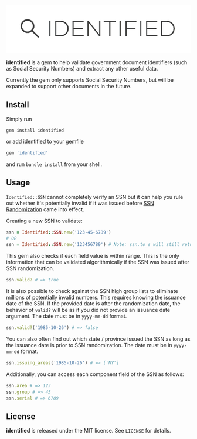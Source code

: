 ![identified](identified_logo.png)

**identified** is a gem to help validate government document identifiers (such as Social Security Numbers) and extract any other useful data.

Currently the gem only supports Social Security Numbers, but will be expanded to support other documents in the future.

## Install

Simply run
```shell
gem install identified
```

or add identified to your gemfile

```ruby
gem 'identified'
```

and run `bundle install` from your shell.

## Usage

`Identified::SSN` cannot completely verify an SSN but it can help you rule out whether it's potentially invalid if it was issued before [SSN Randomization](http://www.ssa.gov/employer/randomization.html) came into effect.

Creating a new SSN to validate:

```ruby
ssn = Identified::SSN.new('123-45-6789')
# OR
ssn = Identified::SSN.new('123456789') # Note: ssn.to_s will still return '123-45-6789'
```

This gem also checks if each field value is within range. This is the only information that can be validated algorithmically if the SSN was issued after SSN randomization.

```ruby
ssn.valid? # => true
```

It is also possible to check against the SSN high group lists to eliminate millions of potentially invalid numbers. This requires knowing the issuance date of the SSN. If the provided date is after the randomization date, the behavior of `valid?` will be as if you did not provide an issuance date argument. The date must be in `yyyy-mm-dd` format.

```ruby
ssn.valid?('1985-10-26') # => false
```

You can also often find out which state / province issued the SSN as long as the issuance date is prior to SSN randomization. The date must be in `yyyy-mm-dd` format.

```ruby
ssn.issuing_areas('1985-10-26') # => ['NY']
```

Additionally, you can access each component field of the SSN as follows:

```ruby
ssn.area # => 123
ssn.group # => 45
ssn.serial # => 6789
```

## License

**identified** is released under the MIT license. See `LICENSE` for details.
